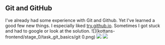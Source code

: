 ## Git and GitHub

I've already had some experience with Git and Github. Yet I've learned a good few new things. I especially liked [try.github.io](https://try.github.io/levels/1/challenges/1). Sometimes I got stuck and had to google or look at the solution.
![](kottans-frontend/stage_0/task_git_basics/git 0.png)
![](./git-main.png)
![](../stage_0/git-main.png)
